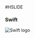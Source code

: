 #HSLIDE

### Swift
![Swift logo][swift-logo]

[swift-logo]: https://www.google.dk/url?sa=i&rct=j&q=&esrc=s&source=images&cd=&cad=rja&uact=8&ved=0ahUKEwikn-uQ_sbTAhVECywKHY0_CH8QjRwIBw&url=https%3A%2F%2Fcommons.wikimedia.org%2Fwiki%2FFile%3ASwift_logo.svg&psig=AFQjCNGwredU_GFSsmFj5SvbSPtFrOa0Mw&ust=1493463205966699 "Swift title text"